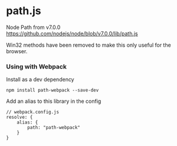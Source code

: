 # path.js
Node Path from v7.0.0 https://github.com/nodejs/node/blob/v7.0.0/lib/path.js

Win32 methods have been removed to make this only useful for the browser.

### Using with Webpack
Install as a dev dependency
```
npm install path-webpack --save-dev
```

Add an alias to this library in the config
```
// webpack.config.js
resolve: {
    alias: {
        path: "path-webpack"
    }
}
```
